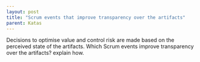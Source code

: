 ```yaml
---
layout: post
title: "Scrum events that improve transparency over the artifacts"
parent: Katas
---
```

Decisions to optimise value and control risk are made based on the perceived state of the artifacts. Which Scrum events improve transparency over the artifacts? explain how.
